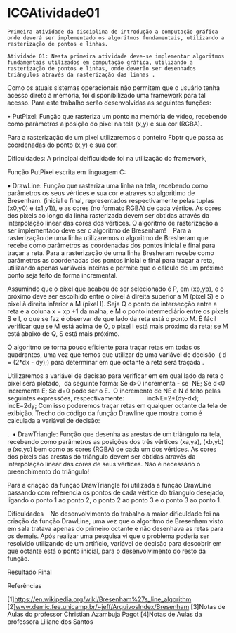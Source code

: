 ﻿# ICGAtividade01
	Primeira atividade da disciplina de introdução a computação gráfica onde deverá ser implementado os algoritmos fundamentais, utilizando a rasterização de pontos e linhas.
	
	Atividade 01: Nesta primeira atividade deve-se implementar algoritmos fundamentais utilizados em computação gráfica, utilizando a rasterização de pontos e linhas, onde deverão ser desenhados triângulos através da rasterização das linhas .

Como os atuais sistemas operacionais não permitem que o usuário tenha acesso direto à memória, foi disponibilizado uma framework para tal acesso. Para este trabalho serão desenvolvidas as seguintes funções: 

• PutPixel: Função que rasteriza um ponto na memória de vídeo, recebendo como parâmetros a posição do pixel na tela (x,y) e sua cor (RGBA). 

Para a rasterização de um pixel utilizaremos o ponteiro Fbptr que passa as coordenadas do ponto (x,y) e sua cor.  

Dificuldades: A principal deificuldade foi na utilização do framework, 

Função PutPixel escrita em linguagem C: 
















• DrawLine: Função que rasteriza uma linha na tela, recebendo como parâmetros os seus vértices e sua cor e atraves so algoritimo de Bresenham. 
(inicial e final, representados respectivamente pelas tuplas (x0,y0) e (x1,y1)), e as cores (no 
formato RGBA) de cada vértice. As cores dos pixels ao longo da linha rasterizada devem ser 
obtidas através da interpolação linear das cores dos vértices. O algoritmo de rasterização a ser 
implementado deve ser o algoritmo de Bresenham! 
  
Para a rasterização de uma linha utilizaremos o algoritmo de Bresheram que recebe como parâmetros as coordenadas dos pontos inicial e final para traçar a reta. Para a rasterização de uma linha Bresheram recebe como parâmetros as coordenadas dos pontos inicial e final para traçar a reta, utilizando apenas variáveis inteiras e permite que o cálculo de um próximo ponto seja feito de forma incremental. 
 





















Assumindo que o pixel que acabou de ser selecionado é P, em (xp,yp), e o próximo deve ser escolhido entre o pixel à direita superior a M (pixel S) e o pixel à direita inferior a M (pixel I). Seja Q o ponto de intersecção entre a reta e a coluna x = xp +1 da malha, e M o ponto intermediário entre os
pixels S e I, o que se faz é observar de que lado da reta está o ponto M. É fácil verificar que se M está acima de Q, o pixel I está mais próximo da reta; se M está abaixo de Q, S está mais próximo.

O algoritmo se torna pouco eficiente para traçar retas em todas os quadrantes, uma vez que temos que utilizar de uma variável de decisão  ( d = (2*dx - dy);) para determinar em que octante a reta será traçada .   











Utilizaremos a variável de decisao para verificar em em qual lado da reta o pixel será plotado,  da seguinte forma:
Se d>0 incrementa - se  NE;
Se d<0 incrementa E;
Se d=0 pode ser o E. 
O incremento de NE e N é feito pelas seguintes expressões, respectivamente:  
           incNE=2*(dy-dx);
           incE=2dy;
Com isso poderemos traçar retas em qualquer octante da tela de exibição.
Trecho do código da função Drawline que mostra como é calculada a variável de decisão: 












.  
• DrawTriangle: Função que desenha as arestas de um triângulo na tela, recebendo como parâmetros as posições dos três vértices (xa,ya), (xb,yb) e (xc,yc) bem como as cores (RGBA) de cada um dos vértices. As cores dos pixels das arestas do triângulo devem ser obtidas através da interpolação linear das cores de seus vértices. Não é necessário o preenchimento do triângulo!

Para a criação da função DrawTriangle foi utilizada a função DrawLine passando com referencia os pontos de cada vértice do triangulo desejado, ligando o ponto 1 ao ponto 2, o ponto 2 ao ponto 3 e o ponto 3 ao ponto 1.















Dificuldades 
  
No desenvolvimento do trabalho a maior dificuldade foi na criação da função DrawLine, uma vez que o algoritmo de Bresenham visto em sala tratava apenas do primeiro octante e não desenhava as retas para os demais. Após realizar uma pesquisa vi que o problema poderia ser resolvido utilizando de um artifício, variável de decisão para descobrir em que octante está o ponto inicial, para o desenvolvimento do resto da função. 

Resultado Final

















Referências 

[1]https://en.wikipedia.org/wiki/Bresenham%27s_line_algorithm
[2]www.demic.fee.unicamp.br/~jeff/ArquivosIndex/Bresenham 
[3]Notas de Aulas do professor Christian Azambuja Pagot 
[4]Notas de Aulas da professora Liliane dos Santos

